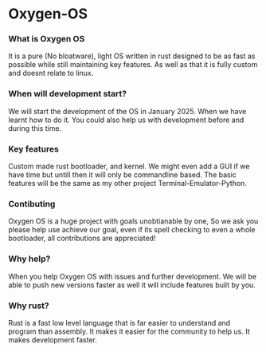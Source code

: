 # Oxygen-OS
### What is Oxygen OS
It is a pure (No bloatware), light OS written in rust designed to be as fast as possible while still maintaining key features. As well as that it is fully custom and doesnt relate to linux.
### When will development start?
We will start the development of the OS in January 2025. When we have learnt how to do it. You could also help us with development before and during this time.
### Key features
Custom made rust bootloader, and kernel. We might even add a GUI if we have time but untill then it will only be commandline based. The basic features will be the same as my other project Terminal-Emulator-Python.
### Contibuting 
Oxygen OS is a huge project with goals unobtianable by one,
So we ask you please help use achieve our goal, even if its spell checking to even a whole bootloader, all contributions are appreciated!
### Why help?
When you help Oxygen OS with issues and further development. We will be able to push new versions faster as well it will include features built by you.
### Why rust?
Rust is a fast low level language that is far easier to understand and program than assembly.
It makes it easier for the community to help us.
It makes development faster.